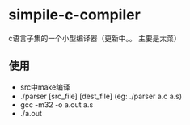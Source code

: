 # simpile-c-compiler
c语言子集的一个小型编译器（更新中。。 主要是太菜）
## 使用
* src中make编译
* ./parser [src_file] [dest_file] (eg: ./parser a.c a.s)
* gcc -m32 -o a.out a.s
* ./a.out
